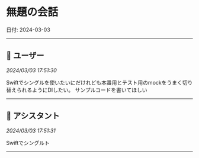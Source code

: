 # 無題の会話

日付: 2024-03-03

---

## 👤 ユーザー
*2024/03/03 17:51:30*

Swiftでシングルを使いたいにだけれども本番用とテスト用のmockをうまく切り替えられるようにDIしたい。
サンプルコードを書いてほしい

---

## 🤖 アシスタント
*2024/03/03 17:51:31*

Swiftでシングルト

---
